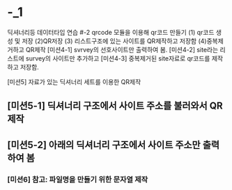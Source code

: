 # -_1
딕셔너리등 데이터타입 연습
#-2
qrcode 모듈을 이용해 qr코드 만들기
 (1) qr코드 생성 및 저장
 (2)QR저장
 (3) 리스트구조에 있는 사이트를 QR제작하고 저장함
 (4)중복제거하고 QR제작
 [미션4-1] svrvey의 선호사이트만 출력하여 봄.
 [미션4-2] site라는 리스트에 survey의 사이트만 추가하고
 [미션4-3] 중복제거된 site자료로 qr코드를 제작하고 저장함.

 [미션5] 자료가 있는 딕셔너리 세트를 이용한 QR제작
## [미션5-1] 딕셔너리 구조에서 사이트 주소를 불러와서 QR제작
## [미션5-2] 아래의 딕셔너리 구조에서 사이트 주소만 출력하여 봄

### [미션6]  참고: 파일명을 만들기 위한 문자열 제작
